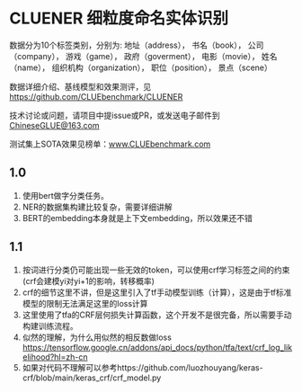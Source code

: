 # CLUENER 细粒度命名实体识别

数据分为10个标签类别，分别为: 
地址（address），
书名（book），
公司（company），
游戏（game），
政府（goverment），
电影（movie），
姓名（name），
组织机构（organization），
职位（position），
景点（scene）

数据详细介绍、基线模型和效果测评，见 https://github.com/CLUEbenchmark/CLUENER

技术讨论或问题，请项目中提issue或PR，或发送电子邮件到 ChineseGLUE@163.com

测试集上SOTA效果见榜单：www.CLUEbenchmark.com

## 1.0 
1. 使用bert做字分类任务。
2. NER的数据集构建比较复杂，需要详细讲解
3. BERT的embedding本身就是上下文embedding，所以效果还不错

## 1.1
1. 按词进行分类仍可能出现一些无效的token，可以使用crf学习标签之间的约束(crf会建模yi对yi+1的影响，转移概率)
2. crf的细节这里不讲，但是这里引入了tf手动模型训练（计算），这是由于tf标准模型的限制无法满足这里的loss计算
3. 这里使用了tfa的CRF层何损失计算函数，这个开发不是很完备，所以需要手动构建训练流程。
4. 似然的理解，为什么用似然的相反数做loss  https://tensorflow.google.cn/addons/api_docs/python/tfa/text/crf_log_likelihood?hl=zh-cn
5. 如果对代码不理解可以参考https://github.com/luozhouyang/keras-crf/blob/main/keras_crf/crf_model.py